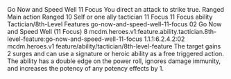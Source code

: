 <ability>
  <name>Go Now and Speed Well</name>
  <cost>11 Focus</cost>
  <flavor>You direct an attack to strike true.</flavor>
  <keywords>
    <keyword>Ranged</keyword>
  </keywords>
  <type>Main action</type>
  <distance>Ranged 10</distance>
  <target>Self or one ally</target>
  <metadata>
    <class>tactician</class>
    <cost>11 Focus</cost>
    <cost_amount>11</cost_amount>
    <cost_resource>Focus</cost_resource>
    <feature_type>ability</feature_type>
    <file_dpath>Tactician/8th-Level Features</file_dpath>
    <item_id>go-now-and-speed-well-11-focus</item_id>
    <item_index>02</item_index>
    <item_name>Go Now and Speed Well (11 Focus)</item_name>
    <level>8</level>
    <scc>mcdm.heroes.v1:feature.ability.tactician.8th-level-feature:go-now-and-speed-well-11-focus</scc>
    <scdc>1.1.1:6.2.4.2:02</scdc>
    <source>mcdm.heroes.v1</source>
    <type>feature/ability/tactician/8th-level-feature</type>
  </metadata>
  <effects>
    <effect type="mundane">The target gains 2 surges and can use a signature or heroic ability as a free triggered action. The ability has a double edge on the power roll, ignores damage immunity, and increases the potency of any potency effects by 1.</effect>
  </effects>
</ability>
